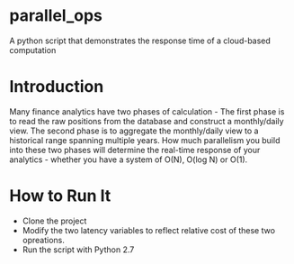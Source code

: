 parallel_ops
============

A python script that demonstrates the response time of a cloud-based computation

# Introduction

Many finance analytics have two phases of calculation - 
The first phase is to read the raw positions from the database and construct a monthly/daily view.
The second phase is to aggregate the monthly/daily view to a historical range spanning multiple years.
How much parallelism you build into these two phases will determine the real-time response of your analytics -
whether you have a system of O(N), O(log N) or O(1).

# How to Run It

* Clone the project
* Modify the two latency variables to reflect relative cost of these two opreations.
* Run the script with Python 2.7
